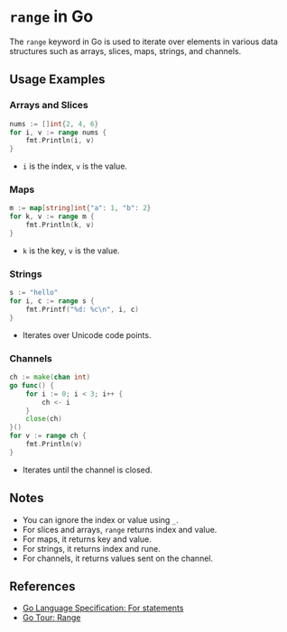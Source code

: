 # `range` in Go

The `range` keyword in Go is used to iterate over elements in various data structures such as arrays, slices, maps, strings, and channels.

## Usage Examples

### Arrays and Slices

```go
nums := []int{2, 4, 6}
for i, v := range nums {
    fmt.Println(i, v)
}
```
- `i` is the index, `v` is the value.

### Maps

```go
m := map[string]int{"a": 1, "b": 2}
for k, v := range m {
    fmt.Println(k, v)
}
```
- `k` is the key, `v` is the value.

### Strings

```go
s := "hello"
for i, c := range s {
    fmt.Printf("%d: %c\n", i, c)
}
```
- Iterates over Unicode code points.

### Channels

```go
ch := make(chan int)
go func() {
    for i := 0; i < 3; i++ {
        ch <- i
    }
    close(ch)
}()
for v := range ch {
    fmt.Println(v)
}
```
- Iterates until the channel is closed.

## Notes

- You can ignore the index or value using `_`.
- For slices and arrays, `range` returns index and value.
- For maps, it returns key and value.
- For strings, it returns index and rune.
- For channels, it returns values sent on the channel.

## References

- [Go Language Specification: For statements](https://golang.org/ref/spec#For_statements)
- [Go Tour: Range](https://tour.golang.org/moretypes/16)